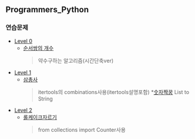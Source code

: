 ## Programmers_Python

### 연습문제
* [Level 0](https://github.com/Yusiwon/Programmers_Python/tree/main/src/%EC%97%B0%EC%8A%B5%EB%AC%B8%EC%A0%9C/level0)
  * [순서쌍의 개수](https://github.com/Yusiwon/Programmers_Python/blob/main/src/%EC%97%B0%EC%8A%B5%EB%AC%B8%EC%A0%9C/level0/%EC%88%9C%EC%84%9C%EC%8C%8D%EC%9D%98%EA%B0%9C%EC%88%98.py)
    > 약수구하는 알고리즘(시간단축ver)
* [Level 1](https://github.com/Yusiwon/Programmers_Python/tree/main/src/%EC%97%B0%EC%8A%B5%EB%AC%B8%EC%A0%9C/level1)
  * [삼총사](https://github.com/Yusiwon/Programmers_Python/blob/main/src/%EC%97%B0%EC%8A%B5%EB%AC%B8%EC%A0%9C/level1/%EC%82%BC%EC%B4%9D%EC%82%AC.py)
    > itertools의 combinations사용(itertools설명포함)
  *[숫자짝꿍](https://github.com/Yusiwon/Programmers_Python/blob/main/src/%EC%97%B0%EC%8A%B5%EB%AC%B8%EC%A0%9C/level1/%EC%88%AB%EC%9E%90%EC%A7%9D%EA%BF%8D.py)
    > List to String
* [Level 2](https://github.com/Yusiwon/Programmers_Python/tree/main/src/%EC%97%B0%EC%8A%B5%EB%AC%B8%EC%A0%9C/level2)
  * [롤케이크자르기](https://github.com/Yusiwon/Programmers_Python/blob/main/src/%EC%97%B0%EC%8A%B5%EB%AC%B8%EC%A0%9C/level2/%EB%A1%A4%EC%BC%80%EC%9D%B4%ED%81%AC%EC%9E%90%EB%A5%B4%EA%B8%B0.py)
    > from collections import Counter사용

